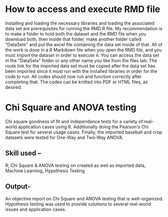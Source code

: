 # How to access and execute RMD file

Installing and loading the necessary libraries and loading the associated data set are prerequisites for running the RMD R file. My recommendation is to make a folder to hold both the dataset and the RMD file when you download both, then inside that folder, make another folder called "DataSets" and put the excel file containing the data set inside of that. All of the work is done in a R Markdown file when you open the RMD file, and you must import the dataset in order to execute it. You can access the data set in the "DataSets" folder or any other name you like from the files tab. The route link for the imported data set must be copied after the data set has been imported since it must run with the installed libraries in order for the code to run. All codes should now run and function correctly after completing that. The codes can be knitted into PDF or HTML files, as desired.

# Chi Square and ANOVA testing

Chi square goodness of fit and independence tests for a variety of real-world application cases using R. Additionally doing the Pearson's Chi Square test for several usage cases. Finally, the imported baseball and crop datasets were tested for One-Way and Two-Way ANOVA.

## Skill used – 

R, Chi Square & ANOVA testing on created as well as imported data, Machine Learning, Hypothesis Testing

## Output-

An objective report on Chi Square and ANOVA testing that is well-organized. Hypothesis testing was used to provide solutions to several real-world issues and application cases.
